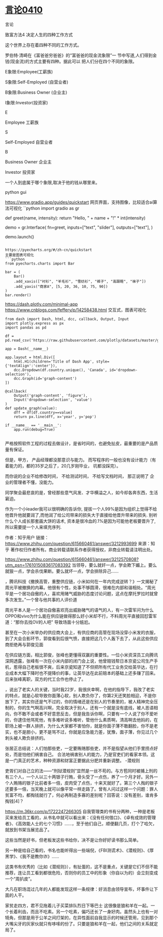 # [言论0410](https://github.com/cutepig123/gitblog/issues/69)

言论

致富方法4 决定人生的四种工作方式

这个世界上存在着四种不同的工作方式。

罗伯特·清崎在《富爸爸穷爸爸》的“富爸爸的现金流象限”一 节中写道,人们得到金钱(现金流)的方式主要有四种。据此可以 把人们分在四个不同的象限。

E象限:Employee(工薪族)

S象限:Self-Employed (自营业者)

B象限:Business Owner (企业主)

I象限:Investor(投资家)

E

Employee 工薪族

S

Self-Employed 自营业者

B

Business Owner 企业主

Investor 投资家

一个人到底属于哪个象限,取决于他的钱从哪里来。

python gui


https://www.gradio.app/guides/quickstart
网页界面，支持图像，比较适合ai算法可视化
``python
import gradio as gr

def greet(name, intensity):
    return "Hello, " + name + "!" * int(intensity)

demo = gr.Interface(
    fn=greet,
    inputs=["text", "slider"],
    outputs=["text"],
)

demo.launch()

```

https://pyecharts.org/#/zh-cn/quickstart
主要是图表可视化
```python
from pyecharts.charts import Bar

bar = (
    Bar()
    .add_xaxis(["衬衫", "羊毛衫", "雪纺衫", "裤子", "高跟鞋", "袜子"])
    .add_yaxis("商家A", [5, 20, 36, 10, 75, 90])
)
bar.render()
```

https://dash.plotly.com/minimal-app
https://www.cnblogs.com/feffery/p/14258438.html
交互式，图表可视化
```
from dash import Dash, html, dcc, callback, Output, Input
import plotly.express as px
import pandas as pd

df = pd.read_csv('https://raw.githubusercontent.com/plotly/datasets/master/gapminder_unfiltered.csv')

app = Dash(__name__)

app.layout = html.Div([
    html.H1(children='Title of Dash App', style={'textAlign':'center'}),
    dcc.Dropdown(df.country.unique(), 'Canada', id='dropdown-selection'),
    dcc.Graph(id='graph-content')
])

@callback(
    Output('graph-content', 'figure'),
    Input('dropdown-selection', 'value')
)
def update_graph(value):
    dff = df[df.country==value]
    return px.line(dff, x='year', y='pop')

if __name__ == '__main__':
    app.run(debug=True)


```


严格按照软件工程的过程去做设计，是省时间的，也避免扯皮，最重要的是产品质量有保证。

但是，甲方， 产品经理都没那意识与能力。 而写程序的一般也没有设计能力（有着能力的，都的35岁之后了，20几岁刚毕业， 坑都没踩完）。


而你说的企业不给修改时间， 不给测试时间， 不给写文档时间， 那正说明了 企业的管理者不懂，没能力。

同学聚会最悲哀的是，曾经那些意气风发、才华横溢之人，如今却各奔东西，生活窘迫。

作为一个小leader我可以很明确的告诉你, 提拔一个人99%是因为组织上觉得不给他晋升他就要润了,而他润了给公司带来的损失大于直接给他晋升带来的损失. 别听什么个人成长那套画大饼的话术, 资本是很冷血的.1%是因为可能他老板要晋升了, 所以需要提一个人来填充序列.

作者：知乎用户
链接：https://www.zhihu.com/question/615660461/answer/3212993699
来源：知乎
著作权归作者所有。商业转载请联系作者获得授权，非商业转载请注明出处。



https://www.zhihu.com/question/615660461/answer/3212570808?utm_psn=1761015083617083392
当领导，要么就奸一点，学会欺下媚上。要么就狠一点，学会杀伐果断。要么就坏一点，学会排除异己……

，腾讯科技《撤换高管，重整供应链，小米如何在一年内完成逆转？》一文揭秘了周光平被撤换的内幕。他很有个性，处事不够圆滑，很难在内部和谐相处。“周光平是一个居功自傲的人，喜欢用赌气威胁的态度讨论问题，这点在摩托罗拉时就曾多次发生。”一个曾与他共事的人评价道

周光平本人是一个居功自傲喜欢亮出威胁赌气的语气的人，有一次雷军问为什么OPPO和vivo为什么能在供应链做得那么好小米却不行，不料周光平直接回怼雷军道：“那你去找OV的人吧” 导致场面十分尴尬。

甚至在一次小米举办的供应商大会上，有供应商的高管在现场没穿小米发的衣服，到了大会合影环节，郭俊看到后很气愤，直接把这几个人轰下去了，从此这些供应商拒绝再与郭俊见面

在供应链方面，相比郭俊，张峰也更懂得双赢的重要性。一位小米资深员工向腾讯深网透露，张峰有一次在小米内部的闭门会上说，他曾赔钱帮日本京瓷公司生产手机，惹得自己老板很不爽，后来京瓷知道了不但把所有代工业务交给英华达，在行业成本大幅下降时也不提降价的事，让英华达在此前赔本的基础上还多赚了回来。后来张峰离职，双方的代工合作也停止了。

，说出了老实人的关键，当时我22岁，我很庆幸啊，在他的指导下，我改了老实的特点，就是心软导致你面薄心软，别人欺负你了，你第2天还笑脸相迎，不是你放下了，其实你还是气不过的，你的情绪还是在别人的节奏里的，被人精神完全压制的，你的生气啊高兴啊，完全取决于别人，还有一个就是没有底线，被人恶语相向，你不敢不会或者不好意思反击，但是我告诉你啊，只要有一个人说了你不爱听的，你逮住他骂死他，有多难听说多难听，管他什么素质啊，清高啊去他妈的，在职场上被一群人排挤，为什么大家都不害怕你，就是你面子薄不敢翻脸，你不是老实，也不是胆小，更不是骂不过，你就是应急能力差，犹豫，面子薄，你见过几个刺头被人欺负排挤的。

张居正总结说：人们怕那些吏，一定要贿赂那些吏，并不是指望从他们手里捞点好处，而是怕他们祸害自己。
合法地祸害别人的能力，乃是官吏们的看家本领。这是一门真正的艺术，种种资源和财富正要据此分肥并重新调整。
-潜规则

吏胥们对自己立的法——“刑狱潜规则”显然是一丝不苟的。与方苞同时被捕上刑的有三个人，一个人以三十两银子行贿，骨头受了一点伤，养了一个月才好。另外一个人贿赂的银子比前者多一倍，皮肉受了点伤，十来天就好了。第三个人掏的银子还要多一倍，当天晚上就可以像平常一样走路了。曾有人问过这样一个问题：罪人贫富不均，都掏钱就行了，何必再制造多寡的差别呢？回答说：没有差别，谁肯多掏钱[4]？

https://m.36kr.com/p/1722247266305
自我管理类的书有分两种，一种是老板买来发给员工看的，从书名中就可以看出来：《没有任何借口》、《卓有成效的管理者》、《高效能人士的七个习惯》……，至于他们自己，顺便翻几页，打个了哈欠，就放到书架当展览品了。



这些当然是好书，但老板发这些书给你，决不是让你好好读书那么简单。



另一种是给自己看的，书名也能听得出一些端倪，《FBI测谎术》、《潜规则》、《厚黑学》、《我不是教你诈》……



这类书有优秀的（比如《潜规则》），有扯蛋的，这不是重点，关键是它们不但不能推荐，连让员工看到都很危险，否则你的员工中的形象（你自以为的）会立刻变成一个“周扒皮”。

大凡在职场混过几年的人都能发现这样一条规律：好消息由领导宣布，坏事件让下面的人干。

家贫走四方，君不见拖着儿子买菜排队烈日下等巴士
这很像是狼和羊在一起。一个长着利齿，而且不吃素。另一个吃素，偏巧还长了一身好肉。虽然头上也有一对犄角，但那是用于公羊之间打架的，在异性面前自我显示的时候还管用，见到那个大嘴尖牙的灰家伙就只有哆嗦的份了。只要是狼和羊在一起，他们之间的关系就定局了。

